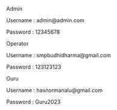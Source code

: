 <p> Admin</p>
<p> Username : admin@admin.com</p>
<p> Password : 12345678</p>

<p>Operator</p>
<p> Username : smpbudhidharma@gmail.com</p>
<p> Password : 123123123</p>

<p>Guru</p>
<p> Username : hasnormanalu@gmail.com</p>
<p> Password : Guru2023</p>

